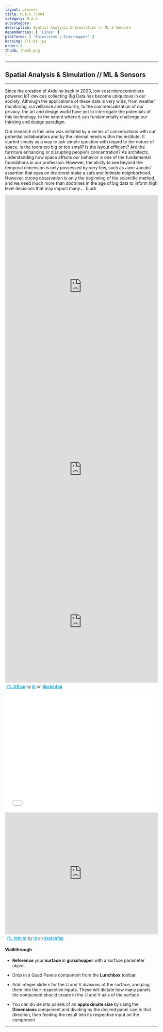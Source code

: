 ```yaml
---
layout: process
title: M.A.G //004
category: M.A.G
subcategory: 
description: Spatial Analysis & Simulation // ML & Sensors
dependencies: [ 'Lines' ]
platforms: [ 'Rhinoceros','Grasshopper' ]
heroimg: ITL-01.jpg
order: 4
thumb: thumb.png
---
```


<hr class="homebreak">

## Spatial Analysis & Simulation // ML & Sensors
---

Since the creation of Arduino back in 2003, low cost microcontrollers powered IoT devices collecting Big Data has become ubiquitous in our society. Although the applications of these data is very wide, from weather monitoring, surveillance and security, to the commercialization of our privacy, the art and design world have yet to interrogate the potentials of this technology, to the extent where it can fundamentally challenge our thinking and design paradigm. 

Our research in this area was initiated by a series of conversations with our potential collaborators and by the internal needs within the institute. It started simply as a way to ask simple question with regard to the nature of space. Is the room too big or too small? Is the layout efficient? Are the furniture enhancing or disrupting people's concentration? As architects, understanding how space affects our behavior is one of the fundamental foundations in our profession. However, the ability to see beyond the temporal dimension is only possessed by very few, such as Jane Jacobs' assertion that eyes on the street make a safe and intimate neighborhood. However, strong observation is only the beginning of the scientific method, and we need much more than doctrines in the age of big data to inform high level decisions that may impact many.... blurb



<iframe width="100%" height="600" src="https://www.youtube.com/embed/ZnPfhx3L0Lg?rel=0;&autoplay=1&mute=1" frameborder="0" allow="accelerometer; autoplay; encrypted-media; gyroscope; picture-in-picture" allowfullscreen></iframe>

<iframe width="100%" height="600" src="https://www.youtube.com/embed/ZghiIqtgPDk?rel=0;&autoplay=0&mute=1" frameborder="0" allow="accelerometer; autoplay; encrypted-media; gyroscope; picture-in-picture" allowfullscreen></iframe>



<div class="sketchfab-embed-wrapper"><iframe width="100%" height="400" src="https://sketchfab.com/models/cf230a87371c4df18d9ab2301bd7e731/embed" frameborder="0" allow="autoplay; fullscreen; vr" mozallowfullscreen="true" webkitallowfullscreen="true"></iframe>


<p style="font-size: 13px; font-weight: normal; margin: 5px; color: #4A4A4A;">
    <a href="https://sketchfab.com/3d-models/itl-office-cf230a87371c4df18d9ab2301bd7e731?utm_medium=embed&utm_source=website&utm_campaign=share-popup" target="_blank" style="font-weight: bold; color: #1CAAD9;">ITL Office</a>
    by <a href="https://sketchfab.com/itl?utm_medium=embed&utm_source=website&utm_campaign=share-popup" target="_blank" style="font-weight: bold; color: #1CAAD9;">itl</a>
    on <a href="https://sketchfab.com?utm_medium=embed&utm_source=website&utm_campaign=share-popup" target="_blank" style="font-weight: bold; color: #1CAAD9;">Sketchfab</a>
</p>
</div>

<iframe id="sensor1" width="100%" height="400" frameborder="0" scrolling="no" src="//plot.ly/~prattitl/44.embed"></iframe>



<div class="sketchfab-embed-wrapper"><iframe width="100%" height="400" src="https://sketchfab.com/models/f4564279025c427f9112eff864cf9e2c/embed" frameborder="0" allow="autoplay; fullscreen; vr" mozallowfullscreen="true" webkitallowfullscreen="true"></iframe>


<p style="font-size: 13px; font-weight: normal; margin: 5px; color: #4A4A4A;">
    <a href="https://sketchfab.com/3d-models/itl-18th-st-f4564279025c427f9112eff864cf9e2c?utm_medium=embed&utm_source=website&utm_campaign=share-popup" target="_blank" style="font-weight: bold; color: #1CAAD9;">ITL 18th St</a>
    by <a href="https://sketchfab.com/itl?utm_medium=embed&utm_source=website&utm_campaign=share-popup" target="_blank" style="font-weight: bold; color: #1CAAD9;">itl</a>
    on <a href="https://sketchfab.com?utm_medium=embed&utm_source=website&utm_campaign=share-popup" target="_blank" style="font-weight: bold; color: #1CAAD9;">Sketchfab</a>
</p>
</div>

#### Walkthrough

- **Reference** your **surface** in **grasshopper** with a surface parameter object.

- Drop in a Quad Panels component from the **Lunchbox** toolbar

- Add integer sliders for the U and V divisions of the surface, and plug them into their respective inputs. These will dictate how many panels the component should create in the U and V axis of the surface

- You can divide into panels of an **approximate size** by using the **Dimensions** component and dividing by the desired panel size in that direction, then feeding the result into its respective input on the component

  

---
